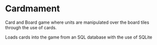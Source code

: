 # Cardmament
 Card and Board game where units are manipulated over the board tiles through the use of cards.

 Loads cards into the game from an SQL database with the use of SQLite